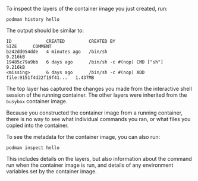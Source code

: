 To inspect the layers of the container image you just created, run:

```execute
podman history hello
```

The output should be similar to:

```
ID             CREATED         CREATED BY                                      SIZE      COMMENT
b242dd054dde   4 minutes ago   /bin/sh                                         9.216kB
19485c79a9bb   6 days ago      /bin/sh -c #(nop) CMD ["sh"]                    9.216kB
<missing>      6 days ago      /bin/sh -c #(nop) ADD file:9151f4d22f19f41...   1.437MB
```

The top layer has captured the changes you made from the interactive shell session of the running container. The other layers were inherited from the `busybox` container image.

Because you constructed the container image from a running container, there is no way to see what individual commands you ran, or what files you copied into the container.

To see the metadata for the container image, you can also run:

```execute
podman inspect hello
```

This includes details on the layers, but also information about the command run when the container image is run, and details of any environment variables set by the container image.
